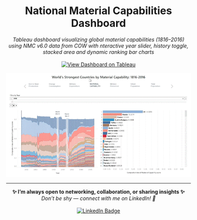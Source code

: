 <h1 align="center">National Material Capabilities Dashboard</h1>

<p align="center">
  <i>Tableau dashboard visualizing global material capabilities (1816–2016) using NMC v6.0 data from COW with nteractive year slider, history toggle, stacked area and dynamic ranking bar charts</i>
  <br><br>
  <a href="https://public.tableau.com/app/profile/jhermienpaul" target="_blank">
    <img src="https://img.shields.io/badge/VIEW%20DASHBOARD%20ON%20TABLEAU-blue?style=for-the-badge&logo=tableau" alt="View Dashboard on Tableau"/>
  </a>
</p>

<p align="center">
  <img src="./Dashboard Image.gif" alt="Dashboard Image" style="max-width: 100%; height: auto;">
</p>

---

<p align="center">
  <b>✨ I’m always open to networking, collaboration, or sharing insights ✨</b><br>
  <i>Don’t be shy — connect with me on LinkedIn! 👋</i><br><br>
  <a href="https://www.linkedin.com/in/jhermienpaul/">
    <img src="https://img.shields.io/badge/LinkedIn-Let's%20Connect!-0077B5?style=for-the-badge&logo=linkedin&logoColor=white" alt="LinkedIn Badge"/>
  </a>
</p>
